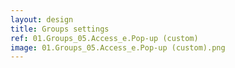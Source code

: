 ```yaml
---
layout: design
title: Groups settings
ref: 01.Groups_05.Access_e.Pop-up (custom)
image: 01.Groups_05.Access_e.Pop-up (custom).png
---
```

